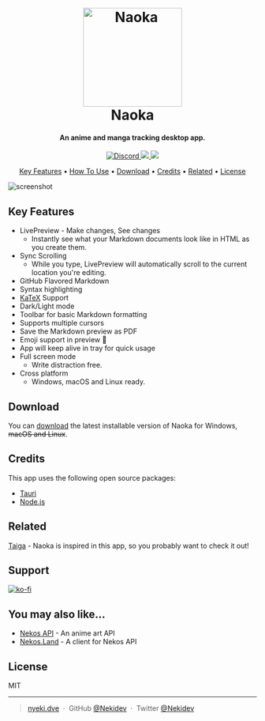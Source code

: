 
<h1 align="center">
  <br>
  <a href="https://naoka.nyeki.dev"><img src="https://raw.githubusercontent.com/naoka-dev/Naoka/main/src/app/src-tauri/icons/512x512%402x.png" alt="Naoka" width="200"></a>
  <br>
  Naoka
  <br>
</h1>

<h4 align="center">An anime and manga tracking desktop app.</h4>

<p align="center">
  <a href="https://discord.gg/7UAxjtmmea">
    <img src="https://img.shields.io/discord/1186753146404474961"
         alt="Discord">
  </a>
  <a href="https://saythanks.io/to/Nekidev">
      <img src="https://img.shields.io/badge/SayThanks.io-%E2%98%BC-1EAEDB.svg">
  </a>
  <a href="https://ko-fi.com/Nekidev">
    <img src="https://img.shields.io/badge/$-donate-ff69b4.svg?maxAge=2592000&amp;style=flat">
  </a>
</p>

<p align="center">
  <a href="#key-features">Key Features</a> •
  <a href="#how-to-use">How To Use</a> •
  <a href="#download">Download</a> •
  <a href="#credits">Credits</a> •
  <a href="#related">Related</a> •
  <a href="#license">License</a>
</p>

![screenshot](https://raw.githubusercontent.com/amitmerchant1990/electron-markdownify/master/app/img/markdownify.gif)

## Key Features

* LivePreview - Make changes, See changes
  - Instantly see what your Markdown documents look like in HTML as you create them.
* Sync Scrolling
  - While you type, LivePreview will automatically scroll to the current location you're editing.
* GitHub Flavored Markdown  
* Syntax highlighting
* [KaTeX](https://khan.github.io/KaTeX/) Support
* Dark/Light mode
* Toolbar for basic Markdown formatting
* Supports multiple cursors
* Save the Markdown preview as PDF
* Emoji support in preview :tada:
* App will keep alive in tray for quick usage
* Full screen mode
  - Write distraction free.
* Cross platform
  - Windows, macOS and Linux ready.


## Download

You can [download](https://github.com/naoka-dev/Naoka/releases/tag/latest) the latest installable version of Naoka for Windows, ~~macOS and Linux~~.

## Credits

This app uses the following open source packages:

- [Tauri](http://tauri.app/)
- [Node.js](https://nodejs.org/)

## Related

[Taiga](https://taiga.moe/) - Naoka is inspired in this app, so you probably want to check it out!

## Support

[![ko-fi](https://ko-fi.com/img/githubbutton_sm.svg)](https://ko-fi.com/F1F7S2JB8)

## You may also like...

- [Nekos API](https://nekosapi.com) - An anime art API
- [Nekos.Land](https://nekos.land) - A client for Nekos API

## License

MIT

---

> [nyeki.dve](https://nyeki.dev) &nbsp;&middot;&nbsp;
> GitHub [@Nekidev](https://github.com/Nekidev) &nbsp;&middot;&nbsp;
> Twitter [@Nekidev](https://twitter.com/Nekidev)


